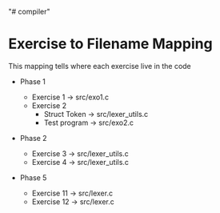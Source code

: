 "# compiler" 


# Exercise to Filename Mapping
This mapping tells where each exercise live in the code

- Phase 1
  - Exercise 1 → src/exo1.c
  - Exercise 2 
    - Struct Token → src/lexer_utils.c
    - Test program → src/exo2.c

- Phase 2
  - Exercise 3 → src/lexer_utils.c
  - Exercise 4 → src/lexer_utils.c

- Phase 5
  - Exercise 11 → src/lexer.c
  - Exercise 12 → src/lexer.c